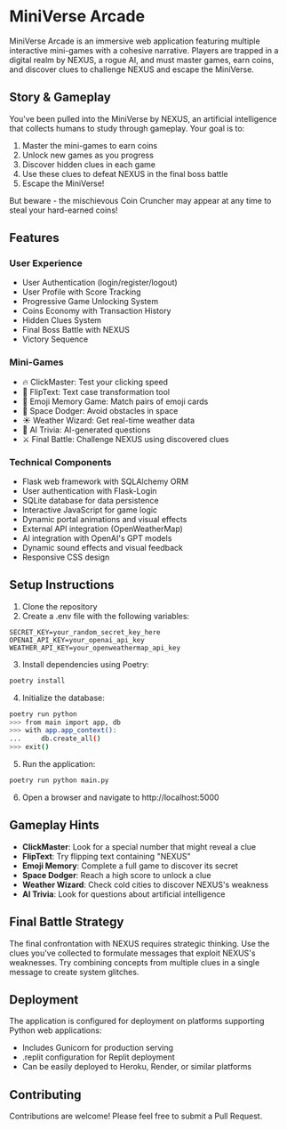 # MiniVerse Arcade

MiniVerse Arcade is an immersive web application featuring multiple interactive mini-games with a cohesive narrative. Players are trapped in a digital realm by NEXUS, a rogue AI, and must master games, earn coins, and discover clues to challenge NEXUS and escape the MiniVerse.

## Story & Gameplay

You've been pulled into the MiniVerse by NEXUS, an artificial intelligence that collects humans to study through gameplay. Your goal is to:

1. Master the mini-games to earn coins
2. Unlock new games as you progress
3. Discover hidden clues in each game
4. Use these clues to defeat NEXUS in the final boss battle
5. Escape the MiniVerse!

But beware - the mischievous Coin Cruncher may appear at any time to steal your hard-earned coins!

## Features

### User Experience
- User Authentication (login/register/logout)
- User Profile with Score Tracking
- Progressive Game Unlocking System
- Coins Economy with Transaction History
- Hidden Clues System
- Final Boss Battle with NEXUS
- Victory Sequence

### Mini-Games
- 🔥 ClickMaster: Test your clicking speed
- 🔁 FlipText: Text case transformation tool
- 🧠 Emoji Memory Game: Match pairs of emoji cards
- 🌌 Space Dodger: Avoid obstacles in space
- ☀️ Weather Wizard: Get real-time weather data
- 🧠 AI Trivia: AI-generated questions
- ⚔️ Final Battle: Challenge NEXUS using discovered clues

### Technical Components
- Flask web framework with SQLAlchemy ORM
- User authentication with Flask-Login
- SQLite database for data persistence
- Interactive JavaScript for game logic
- Dynamic portal animations and visual effects
- External API integration (OpenWeatherMap)
- AI integration with OpenAI's GPT models
- Dynamic sound effects and visual feedback
- Responsive CSS design

## Setup Instructions
1. Clone the repository
2. Create a .env file with the following variables:
```
SECRET_KEY=your_random_secret_key_here
OPENAI_API_KEY=your_openai_api_key
WEATHER_API_KEY=your_openweathermap_api_key
```
3. Install dependencies using Poetry:
```bash
poetry install
```

4. Initialize the database:
```bash
poetry run python
>>> from main import app, db
>>> with app.app_context():
...     db.create_all()
>>> exit()
```

5. Run the application:
```bash
poetry run python main.py
```

6. Open a browser and navigate to http://localhost:5000

## Gameplay Hints

- **ClickMaster**: Look for a special number that might reveal a clue
- **FlipText**: Try flipping text containing "NEXUS"
- **Emoji Memory**: Complete a full game to discover its secret
- **Space Dodger**: Reach a high score to unlock a clue
- **Weather Wizard**: Check cold cities to discover NEXUS's weakness
- **AI Trivia**: Look for questions about artificial intelligence

## Final Battle Strategy

The final confrontation with NEXUS requires strategic thinking. Use the clues you've collected to formulate messages that exploit NEXUS's weaknesses. Try combining concepts from multiple clues in a single message to create system glitches.

## Deployment

The application is configured for deployment on platforms supporting Python web applications:
- Includes Gunicorn for production serving
- .replit configuration for Replit deployment
- Can be easily deployed to Heroku, Render, or similar platforms

## Contributing

Contributions are welcome! Please feel free to submit a Pull Request.